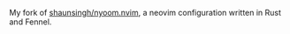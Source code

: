 My fork of [shaunsingh/nyoom.nvim](https://github.com/shaunsingh/nyoom.nvim), a neovim configuration written in Rust and Fennel.
